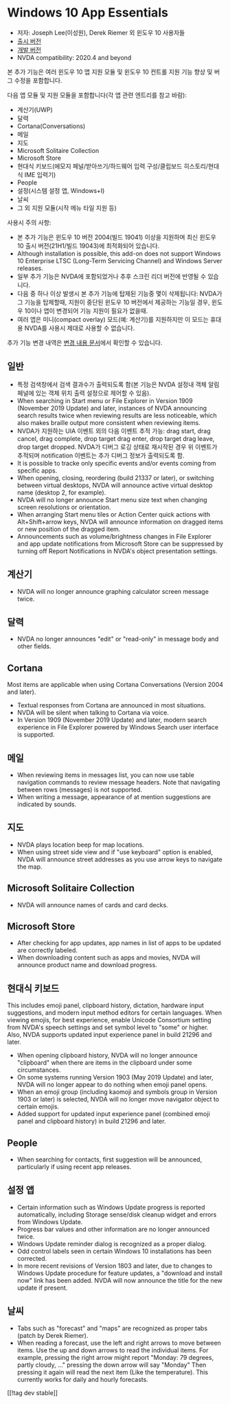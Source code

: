 # Windows 10 App Essentials #

* 저자: Joseph Lee(이성원), Derek Riemer 외 윈도우 10 사용자들
* [출시 버전][1]
* [개발 버전][2]
* NVDA compatibility: 2020.4 and beyond

본 추가 기능은 여러 윈도우 10 앱 지원 모듈 및 윈도우 10 컨트롤 지원 기능 향상 및 버그 수정을 포함합니다.

다음 앱 모듈 및 지원 모듈을 포함합니다(각 앱 관련 엔트리를 참고 바람):

* 계산기(UWP)
* 달력
* Cortana(Conversations)
* 메일
* 지도
* Microsoft Solitaire Collection
* Microsoft Store
* 현대식 키보드(에모지 페널/받아쓰기/하드웨어 입력 구성/클립보드 히스토리/현대식 IME 입력기)
* People
* 설정(시스템 설정 앱, Windows+I)
* 날씨
* 그 외 지원 모듈(시작 메뉴 타일 지원 등)

사용시 주의 사항:

* 본 추가 기능은 윈도우 10 버전 2004(빌드 19041) 이상을 지원하며 최신 윈도우 10 출시 버전(21H1/빌드 19043)에
  최적화되어 있습니다.
* Although installation is possible, this add-on does not support Windows 10
  Enterprise LTSC (Long-Term Servicing Channel) and Windows Server releases.
* 일부 추가 기능은 NVDA에 포함되었거나 추후 스크린 리더 버전에 반영될 수 있습니다.
* 다음 중 하나 이상 발생시 본 추가 기능에 탑제된 기능중 몇이 삭제됩니다: NVDA가 그 기능을 탑제할때, 지원이 중단된 윈도우 10
  버전에서 제공하는 기능일 경우, 윈도우 10이나 앱이 변경되어 기능 지원이 필요가 없을때.
* 여러 앱은 미니(compact overlay) 모드(예: 계산기)를 지원하지만 이 모드는 휴대용 NVDA를 사용시 제대로 사용할 수
  없습니다.

추가 기능 변경 내역은 [변경 내용 문서][3]에서 확인할 수 있습니다.

## 일반

* 특정 검색창에서 검색 결과수가 출력되도록 함(본 기능은 NVDA 설정내 객체 알림 페널에 있는 객체 위치 출력 설정으로 제어할 수
  있음).
* When searching in Start menu or File Explorer in Version 1909 (November
  2019 Update) and later, instances of NVDA announcing search results twice
  when reviewing results are less noticeable, which also makes braille
  output more consistent when reviewing items.
* NVDA가 지원하는 UIA  이벤트 외의 다음 이벤트 추적 가능: drag start, drag cancel, drag
  complete, drop target drag enter, drop target drag leave, drop target
  dropped. NVDA가 디버그 로깅 상태로 재시작된 경우 위 이벤트가 추적되며 notification 이벤트는 추가 디버그 정보가
  출력되도록 함.
* It is possible to tracke only specific events and/or events coming from
  specific apps.
* When opening, closing, reordering (build 21337 or later), or switching
  between virtual desktops, NVDA will announce active virtual desktop name
  (desktop 2, for example).
* NVDA will no longer announce Start menu size text when changing screen
  resolutions or orientation.
* When arranging Start menu tiles or Action Center quick actions with
  Alt+Shift+arrow keys, NVDA will announce information on dragged items or
  new position of the dragged item.
* Announcements such as volume/brightness changes in File Explorer and app
  update notifications from Microsoft Store can be suppressed by turning off
  Report Notifications in NVDA's object presentation settings.

## 계산기

* NVDA will no longer announce graphing calculator screen message twice.

## 달력

* NVDA no longer announces "edit" or "read-only" in message body and other
  fields.

## Cortana

Most items are applicable when using Cortana Conversations (Version 2004 and
later).

* Textual responses from Cortana are announced in most situations.
* NVDA will be silent when talking to Cortana via voice.
* In Version 1909 (November 2019 Update) and later, modern search experience
  in File Explorer powered by Windows Search user interface is supported.

## 메일

* When reviewing items in messages list, you can now use table navigation
  commands to review message headers. Note that navigating between rows
  (messages) is not supported.
* When writing a message, appearance of at mention suggestions are indicated
  by sounds.

## 지도

* NVDA plays location beep for map locations.
* When using street side view and if "use keyboard" option is enabled, NVDA
  will announce street addresses as you use arrow keys to navigate the map.

## Microsoft Solitaire Collection

* NVDA will announce names of cards and card decks.

## Microsoft Store

* After checking for app updates, app names in list of apps to be updated
  are correctly labeled.
* When downloading content such as apps and movies, NVDA will announce
  product name and download progress.

## 현대식 키보드

This includes emoji panel, clipboard history, dictation, hardware input
suggestions, and modern input method editors for certain languages. When
viewing emojis, for best experience, enable Unicode Consortium setting from
NVDA's speech settings and set symbol level to "some" or higher. Also, NVDA
supports updated input experience panel in build 21296 and later.

* When opening clipboard history, NVDA will no longer announce "clipboard"
  when there are items in the clipboard under some circumstances.
* On some systems running Version 1903 (May 2019 Update) and later, NVDA
  will no longer appear to do nothing when emoji panel opens.
* When an emoji group (including kaomoji and symbols group in Version 1903
  or later) is selected, NVDA will no longer move navigator object to
  certain emojis.
* Added support for updated input experience panel (combined emoji panel and
  clipboard history) in build 21296 and later.

## People

* When searching for contacts, first suggestion will be announced,
  particularly if using recent app releases.

## 설정 앱

* Certain information such as Windows Update progress is reported
  automatically, including Storage sense/disk cleanup widget and errors from
  Windows Update.
* Progress bar values and other information are no longer announced twice.
* Windows Update reminder dialog is recognized as a proper dialog.
* Odd control labels seen in certain Windows 10 installations has been
  corrected.
* In more recent revisions of Version 1803 and later, due to changes to
  Windows Update procedure for feature updates, a "download and install now"
  link has been added. NVDA will now announce the title for the new update
  if present.

## 날씨

* Tabs such as "forecast" and "maps" are recognized as proper tabs (patch by
  Derek Riemer).
* When reading a forecast, use the left and right arrows to move between
  items. Use the up and down arrows to read the individual items. For
  example, pressing the right arrow might report "Monday: 79 degrees, partly
  cloudy, ..." pressing the down arrow will say "Monday" Then pressing it
  again will read the next item (Like the temperature). This currently works
  for daily and hourly forecasts.

[[!tag dev stable]]

[1]: https://addons.nvda-project.org/files/get.php?file=w10

[2]: https://addons.nvda-project.org/files/get.php?file=w10-dev

[3]: https://github.com/josephsl/wintenapps/wiki/w10changelog
